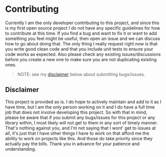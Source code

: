 # Contributing

Currently I am the only developer contributing to this project, and since this
is my first open source project I do not have any specific guidelines for how
to contribute at this time. If you find a bug and want to fix it or want to add
something you feel might be useful, then open an issue and we can discuss how
to go about doing that. The only thing I really request right now is that you
write good clean code and that you include unit tests to ensure your code works
as expected. Also please check any existing issues/discussions before you create
a new one to make sure you are not duplicating existing ones.

> NOTE: see my [disclaimer](#disclaimer) below about submitting bugs/issues.

## Disclaimer

This project is provided as is. I do hope to actively maintain and add to it as
I have time, but I am the only person working on it and I do have a full time
job that does not involve developing this project. So with that in mind, please
be aware that if you submit any bugs/issues for this project or any library
within, I most likely will not get to them in any sort of timely manner. That's
nothing against you, and I'm not saying that I wont' get to issues at all, it's
just that I have other things I have to work on that afford me the ability to
work on projects like this. And those do take priority since they actually pay
the bills. Thank you in advance for your patience and understanding.
